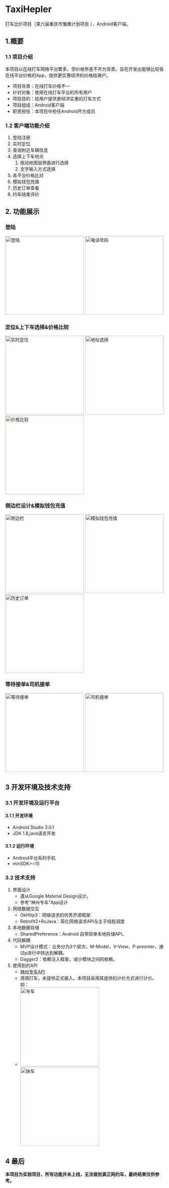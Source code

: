 # TaxiHepler
打车比价项目（第六届重庆市雏鹰计划项目 ），Android客户端。

## 1.概要

### 1.1 项目介绍

本项目以在线打车网络平台繁多，但价格参差不齐为背景。旨在开发出能够比较各在线平台价格的App，提供更实惠经济的价格给用户。

- 项目背景：在线打车价格不一
- 针对对象：使用在线打车平台的所有用户
- 项目目的：给用户提供更经济实惠的打车方式
- 项目组成：Android客户端
- 职责担任：本项目中担任Android开方成员

### 1.2 客户端功能介绍

1. 登陆注册
2. 实时定位
3. 查询附近车辆信息
4. 选择上下车地点
   1. 拖动地图层界面进行选择
   2. 文字输入方式选择
5. 各平台价格比对
6. 模拟钱包充值
7. 历史订单查看
8. 约车结束评价

## 2. 功能展示

### 登陆

​    <img src="https://github.com/zzbb1199/TaxiHelper/blob/master/pic/%E7%99%BB%E9%99%86.jpg" title="登陆" width="250px" alt="登陆">  <img src="https://github.com/zzbb1199/TaxiHelper/blob/master/pic/%E7%94%B5%E8%AF%9D%E5%8F%B7%E7%A0%81.jpg" title="电话号码"  width="250px" alt="电话号码">

### 定位&上下车选择&价格比较

​    <img src="https://github.com/zzbb1199/TaxiHelper/blob/master/pic/%E5%AE%9E%E6%97%B6%E5%AE%9A%E4%BD%8D.jpg" title="实时定位"  width="250px" alt="实时定位">  <img src="https://github.com/zzbb1199/TaxiHelper/blob/master/pic/%E5%9C%B0%E5%9D%80%E9%80%89%E6%8B%A9.jpg" title="地址选择"  width="250px" alt="地址选择">  <img src="https://github.com/zzbb1199/TaxiHelper/blob/master/pic/%E4%BB%B7%E6%A0%BC%E6%AF%94%E8%BE%83.jpg" title="价格比价"  width="250px" alt="价格比较">

### 侧边栏设计&模拟钱包充值

 <img src="https://github.com/zzbb1199/TaxiHelper/blob/master/pic/%E4%BE%A7%E8%BE%B9%E6%A0%8F.jpg" title="侧边栏"  width="250px" alt="侧边栏">  <img src="https://github.com/zzbb1199/TaxiHelper/blob/master/pic/%E6%A8%A1%E6%8B%9F%E9%92%B1%E5%8C%85%E5%85%85%E5%80%BC.jpg" title="模拟钱包充值"  width="250px" >  <img src="https://github.com/zzbb1199/TaxiHelper/blob/master/pic/%E5%8E%86%E5%8F%B2%E8%AE%A2%E5%8D%95.jpg" title="历史订单"  width="250px">

### 等待接单&司机接单

  <img src="https://github.com/zzbb1199/TaxiHelper/blob/master/pic/%E6%A8%A1%E6%8B%9F%E7%AD%89%E5%BE%85.jpg" title="等待接单" width="250px" alt="等待接单">  <img src="https://github.com/zzbb1199/TaxiHelper/blob/master/pic/%E7%94%B5%E8%AF%9D%E5%8F%B7%E7%A0%81.jpg" title="司机接单"  width="250px">


## 3 开发环境及技术支持

### 3.1  开发环境及运行平台

#### 3.1.1 开发环境

- Android Studio 3.0.1
- JDK 1.8,java语言开发

#### 3.1.2 运行环境

- Android平台系列手机
- minSDK>=15

### 3.2 技术支持

1. 界面设计
   - 遵从Google Material Design设计。
   - 参考“神州专车”App设计
2. 网络数据交互
   - OkHttp3：网络请求的优秀开源框架
   - Retrofit2+RxJava：简化网络请求API与主子线程调度
3. 本地数据存储
   - SharedPreference：Android 自带简单本地存储API。
4. 代码解耦
   - MVP设计模式：业务分为3个层次，M-Model，V-View，P-presnter，通过p进行中转达到解耦。
   - Dagger2：依赖注入框架，减少模块之间的依赖。
5. 使用到的API
   - [神州专车API](http://developer.10101111.com/resourceCenter/doc?r=guide/content#api%E6%A8%A1%E5%BC%8F%E6%8E%A5%E5%85%A5%E6%B5%81%E7%A8%8B)
   - 滴滴打车，未提供正式接入。本项目采用其提供的计价方式进行计价。如：
   -    <img src="https://github.com/zzbb1199/TaxiHelper/blob/master/pic/%E6%BB%B4%E6%BB%B4%E4%B8%93%E8%BD%A6%E8%AE%A1%E4%BB%B7.jpg" title="专车"  width="250px"> <img src="https://github.com/zzbb1199/TaxiHelper/blob/master/pic/%E6%BB%B4%E6%BB%B4%E5%BF%AB%E8%BD%A6%E8%AE%A1%E4%BB%B7.jpg" title="快车"  width="250px" > 

## 4 最后

**本项目为实验项目，所有功能并未上线，无法做到真正网约车，最终结果仅供参考。**